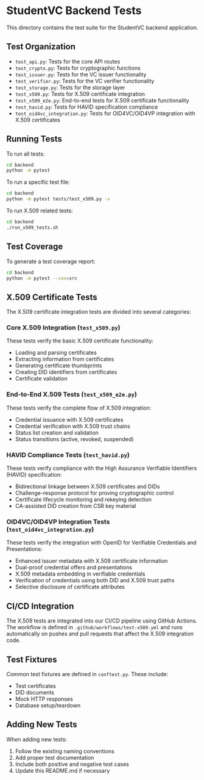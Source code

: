 # StudentVC Backend Tests

This directory contains the test suite for the StudentVC backend application.

## Test Organization

- `test_api.py`: Tests for the core API routes
- `test_crypto.py`: Tests for cryptographic functions
- `test_issuer.py`: Tests for the VC issuer functionality
- `test_verifier.py`: Tests for the VC verifier functionality
- `test_storage.py`: Tests for the storage layer
- `test_x509.py`: Tests for X.509 certificate integration
- `test_x509_e2e.py`: End-to-end tests for X.509 certificate functionality
- `test_havid.py`: Tests for HAVID specification compliance
- `test_oid4vc_integration.py`: Tests for OID4VC/OID4VP integration with X.509 certificates

## Running Tests

To run all tests:

```bash
cd backend
python -m pytest
```

To run a specific test file:

```bash
cd backend
python -m pytest tests/test_x509.py -v
```

To run X.509 related tests:

```bash
cd backend
./run_x509_tests.sh
```

## Test Coverage

To generate a test coverage report:

```bash
cd backend
python -m pytest --cov=src
```

## X.509 Certificate Tests

The X.509 certificate integration tests are divided into several categories:

### Core X.509 Integration (`test_x509.py`)

These tests verify the basic X.509 certificate functionality:
- Loading and parsing certificates
- Extracting information from certificates
- Generating certificate thumbprints
- Creating DID identifiers from certificates
- Certificate validation

### End-to-End X.509 Tests (`test_x509_e2e.py`)

These tests verify the complete flow of X.509 integration:
- Credential issuance with X.509 certificates
- Credential verification with X.509 trust chains
- Status list creation and validation
- Status transitions (active, revoked, suspended)

### HAVID Compliance Tests (`test_havid.py`)

These tests verify compliance with the High Assurance Verifiable Identifiers (HAVID) specification:
- Bidirectional linkage between X.509 certificates and DIDs
- Challenge-response protocol for proving cryptographic control
- Certificate lifecycle monitoring and rekeying detection
- CA-assisted DID creation from CSR key material

### OID4VC/OID4VP Integration Tests (`test_oid4vc_integration.py`)

These tests verify the integration with OpenID for Verifiable Credentials and Presentations:
- Enhanced issuer metadata with X.509 certificate information
- Dual-proof credential offers and presentations
- X.509 metadata embedding in verifiable credentials
- Verification of credentials using both DID and X.509 trust paths
- Selective disclosure of certificate attributes

## CI/CD Integration

The X.509 tests are integrated into our CI/CD pipeline using GitHub Actions. The workflow is defined in `.github/workflows/test-x509.yml` and runs automatically on pushes and pull requests that affect the X.509 integration code.

## Test Fixtures

Common test fixtures are defined in `conftest.py`. These include:
- Test certificates
- DID documents
- Mock HTTP responses
- Database setup/teardown

## Adding New Tests

When adding new tests:
1. Follow the existing naming conventions
2. Add proper test documentation
3. Include both positive and negative test cases
4. Update this README.md if necessary 
